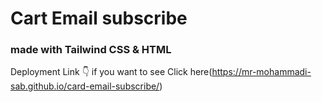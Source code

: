 # Cart Email subscribe
### made with Tailwind CSS & HTML

Deployment Link 👇
if you want to see Click here(https://mr-mohammadi-sab.github.io/card-email-subscribe/)